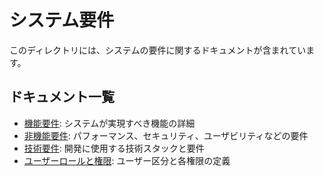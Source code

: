 # システム要件

このディレクトリには、システムの要件に関するドキュメントが含まれています。

## ドキュメント一覧

- [機能要件](01_機能要件.md): システムが実現すべき機能の詳細
- [非機能要件](02_非機能要件.md): パフォーマンス、セキュリティ、ユーザビリティなどの要件
- [技術要件](03_技術要件.md): 開発に使用する技術スタックと要件
- [ユーザーロールと権限](04_ユーザーロールと権限.md): ユーザー区分と各権限の定義
